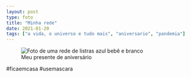 ```yaml
---
layout: post
type: foto
title: "Minha rede"
date: 2021-01-20
tags: ["a vida, o universo e tudo mais", "aniversario", "pandemia"]
---
```

<figure class="gallery">
            <img src="{{ site.baseurl }}/assets/fotos/2021/01/20210120_194934.jpg" alt="Foto de uma rede de listras azul bebê e branco" title="Nãotemho cama, mas tenho rede">
            <figcaption>Meu presente de aniversário</figcaption>
</figure>
#ficaemcasa #usemascara